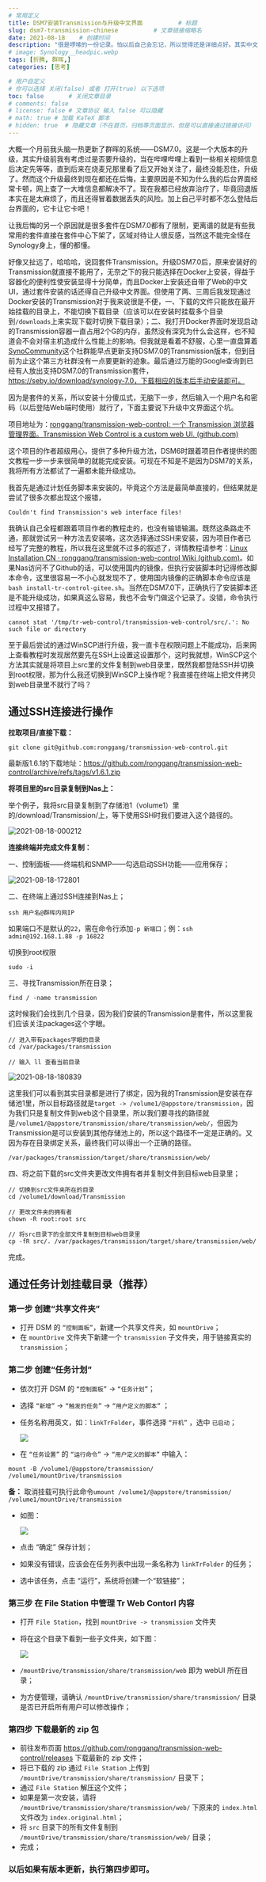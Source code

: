 ```yaml
---
# 常用定义
title: DSM7安装Transmission与升级中文界面          # 标题
slug: dsm7-transmission-chinese          # 文章链接缩略名
date: 2021-08-18    # 创建时间
description: "很是啰嗦的一份记录。怕以后自己会忘记，所以觉得还是详细点好。其实中文补丁的作者一直有在更新，这时出现的问题可能在下个版本就会修复。"
# image: Synology__headpic.webp
tags: [折腾, 群晖,]
categories: [思考]

# 用户自定义
# 你可以选择 关闭(false) 或者 打开(true) 以下选项
toc: false       # 关闭文章目录
# comments: false
# license: false # 文章协议 输入 false 可以隐藏
# math: true # 加载 KaTeX 脚本
# hidden: true  # 隐藏文章（不在首页，归档等页面显示，但是可以直接通过链接访问）
---
```


大概一个月前我头脑一热更新了群晖的系统——DSM7.0。这是一个大版本的升级，其实升级前我有考虑过是否要升级的，当在哔哩哔哩上看到一些相关视频信息后决定先等等，直到后来在烧麦兄那里看了后又开始关注了，最终没能忍住，升级了。然而这个升级最终到现在都还在后悔，主要原因是不知为什么我的后台界面经常卡顿，网上查了一大堆信息都解决不了。现在我都已经放弃治疗了，毕竟回退版本实在是太麻烦了，而且还得冒着数据丢失的风险。加上自己平时都不怎么登陆后台界面的，它卡让它卡吧！

让我后悔的另一个原因就是很多套件在DSM7.0都有了限制，更离谱的就是有些我常用的套件直接在套件中心下架了，区域对待让人很反感，当然这不能完全怪在Synology身上，懂的都懂。

好像又扯远了，哈哈哈，说回套件Transmission。升级DSM7.0后，原来安装好的Transmission就直接不能用了，无奈之下的我只能选择在Docker上安装，得益于容器化的便利性使安装显得十分简单，而且Docker上安装还自带了Web的中文UI，通过套件安装的话还得自己升级中文界面。但使用了两、三周后我发现通过Docker安装的Transmission对于我来说很是不便，一、下载的文件只能放在最开始挂载的目录上，不能切换下载目录（应该可以在安装时挂载多个目录到`/downloads`上来实现下载时切换下载目录）；二、我打开Docker界面时发现启动的Transmission容器一直占用2个G的内存，虽然没有深究为什么会这样，也不知道会不会对宿主机造成什么性能上的影响。但我就是看着不舒服，心里一直盘算着[SynoCommunity](https://synocommunity.com/)这个社群能早点更新支持DSM7.0的Transmission版本，但到目前为止这个第三方社群没有一点要更新的迹象。最后通过万能的Google查询到已经有人放出支持DSM7.0的Transmission套件，https://seby.io/download/synology-7.0，下载相应的版本后手动安装即可。

因为是套件的关系，所以安装十分傻瓜式，无脑下一步，然后输入一个用户名和密码（以后登陆Web端时使用）就行了，下面主要说下升级中文界面这个坑。

项目地址为：[ronggang/transmission-web-control: 一个 Transmission 浏览器管理界面。Transmission Web Control is a custom web UI. (github.com)](https://github.com/ronggang/transmission-web-control)

这个项目的作者超级用心，提供了多种升级方法，DSM6时跟着项目作者提供的图文教程一步一步来很简单的就能完成安装。可现在不知是不是因为DSM7的关系，我将所有方法都试了一遍都未能升级成功。

我首先是通过计划任务脚本来安装的，毕竟这个方法是最简单直接的，但结果就是尝试了很多次都出现这个报错，

```shell
Couldn't find Transmission's web interface files!
```

我确认自己全程都跟着项目作者的教程走的，也没有输错输漏。既然这条路走不通，那就尝试另一种方法去安装咯，这次选择通过SSH来安装，因为项目作者已经写了完整的教程，所以我在这里就不过多的叙述了，详情教程请参考：[Linux Installation CN · ronggang/transmission-web-control Wiki (github.com)](https://github.com/ronggang/transmission-web-control/wiki/Linux-Installation-CN)。如果Nas访问不了Github的话，可以使用国内的镜像，但执行安装脚本时记得修改脚本命令，这里很容易一不小心就发现不了，使用国内镜像的正确脚本命令应该是`bash install-tr-control-gitee.sh`。当然在DSM7.0下，正确执行了安装脚本还是不能升级成功，如果真这么容易，我也不会专门做这个记录了。没错，命令执行过程中又报错了。

```shell
cannot stat '/tmp/tr-web-control/transmission-web-control/src/.': No such file or directory
```

至于最后尝试的通过WinSCP进行升级，我一直卡在权限问题上不能成功，后来网上查看教程时发现居然要先在SSH上设置这设置那个，这时我就想，WinSCP这个方法其实就是将项目上src里的文件复制到web目录里，既然我都登陆SSH并切换到root权限，那为什么我还切换到WinSCP上操作呢？我直接在终端上把文件拷贝到web目录里不就行了吗？

## 通过SSH连接进行操作

**拉取项目/直接下载：**

```shell
git clone git@github.com:ronggang/transmission-web-control.git
```

最新版1.6.1的下载地址：https://github.com/ronggang/transmission-web-control/archive/refs/tags/v1.6.1.zip

**将项目里的src目录复制到Nas上：**

举个例子，我将src目录复制到了存储池1（volume1）里的/download/Transmission/上，等下使用SSH时我们要进入这个路径的。

![2021-08-18-000212](postImages/laomai/2023/02/27/163fc37aa422a3-1.webp)

**连接终端并完成文件复制：**

一、控制面板——终端机和SNMP——勾选启动SSH功能——应用保存；

![2021-08-18-172801](postImages/laomai/2023/02/27/163fc37aa49ed5-1.webp)

二、在终端上通过SSH连接到Nas上；

```shell
ssh 用户名@群晖内网IP
```

如果端口不是默认的`22`，需在命令行添加`-p 新端口`；例：`ssh admin@192.168.1.88 -p 16822`

切换到root权限

```shell
sudo -i
```

三、寻找Transmission所在目录；

```shell
find / -name transmission
```

这时候我们会找到几个目录，因为我们安装的Transmission是套件，所以这里我们应该关注packages这个字眼。

```shell
// 进入带有packages字眼的目录
cd /var/packages/transmission

// 输入 ll 查看当前目录
```

![2021-08-18-180839](postImages/laomai/2023/02/27/163fc37aa50e6a-1.webp)

这里我们可以看到其实目录都是进行了绑定，因为我的Transmission是安装在存储池1里，所以目标路径就是`target -> /volume1/@appstore/transmission`，因为我们只是复制文件到web这个目录里，所以我们要寻找的路径就是`/volume1/@appstore/transmission/share/transmission/web/`，但因为Transmission是可以安装到其他存储池上的，所以这个路径不一定是正确的。又因为存在目录绑定关系，最终我们可以得出一个正确的路径。

```shell
/var/packages/transmission/target/share/transmission/web/
```

四、将之前下载的src文件夹更改文件拥有者并复制文件到目标web目录里；

```shell
// 切换到src文件夹所在的目录
cd /volume1/download/Transmission

// 更改文件夹的拥有者
chown -R root:root src

// 将src目录下的全部文件复制到目标web目录里
cp -fR src/. /var/packages/transmission/target/share/transmission/web/
```

完成。

## 通过任务计划挂载目录（推荐）

### 第一步 创建“共享文件夹”

- 打开 DSM 的 `“控制面板”`，新建一个共享文件夹，如 `mountDrive`；
- 在 `mountDrive` 文件夹下新建一个 `transmission` 子文件夹，用于链接真实的 `transmission`；

### 第二步 创建“任务计划”

- 依次打开 DSM 的 `“控制面板”` -> `“任务计划”`；

- 选择 `“新增”` -> `“触发的任务”` -> `“用户定义的脚本”` ；

- 任务名称用英文，如：`linkTrFolder`，事件选择 `“开机”` ，选中 `已启动`；

  ![](postImages/laomai/2023/02/27/163fc37aa57a94-1.webp)

- 在 `“任务设置”` 的 `“运行命令”` -> `“用户定义的脚本”` 中输入：

```shell
mount -B /volume1/@appstore/transmission/ /volume1/mountDrive/transmission
```

**备：** 取消挂载可执行此命令`umount /volume1/@appstore/transmission/ /volume1/mountDrive/transmission`

- 如图：

  ![](postImages/laomai/2023/02/27/163fc37aa7ffb7-1.webp)

- 点击 “确定” 保存计划；

- 如果没有错误，应该会在任务列表中出现一条名称为 `linkTrFolder` 的任务；

- 选中该任务，点击 “运行”，系统将创建一个“软链接”；

### 第三步 在 File Station 中管理 Tr Web Contorl 内容

- 打开 `File Station`，找到 `mountDrive -> transmission` 文件夹

- 将在这个目录下看到一些子文件夹，如下图：

  ![](postImages/laomai/2023/02/27/163fc37aaaa3dd-1.webp)

- `/mountDrive/transmission/share/transmission/web` 即为 webUI 所在目录；

- 为方便管理，请确认 `/mountDrive/transmission/share/transmission/` 目录是否已开启所有用户可以修改操作；

### 第四步 下载最新的 zip 包

- 前往发布页面 https://github.com/ronggang/transmission-web-control/releases 下载最新的 zip 文件；
- 将已下载的 zip 通过 `File Station` 上传到 `/mountDrive/transmission/share/transmission/` 目录下；
- 通过 `File Station` 解压这个文件；
- 如果是第一次安装，请将 `/mountDrive/transmission/share/transmission/web/` 下原来的 `index.html` 文件改为 `index.original.html`；
- 将 `src` 目录下的所有文件复制到 `/mountDrive/transmission/share/transmission/web/` 目录；
- 完成；

### 以后如果有版本更新，执行第四步即可。
